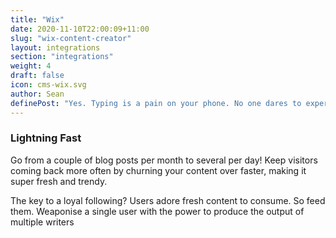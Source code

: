 ```yaml
---
title: "Wix"
date: 2020-11-10T22:00:09+11:00
slug: "wix-content-creator"
layout: integrations
section: "integrations"
weight: 4
draft: false
icon: cms-wix.svg
author: Sean
definePost: "Yes. Typing is a pain on your phone. No one dares to experience the torture of producing written content on a tiny screen with a touch keypad. However, with ContentFlame, you can do it with ease. Use a combination of express content creation and voice dictation to create content that is engaging and converts! "
---
```


### Lightning Fast

Go from a couple of blog posts per month to several per day! Keep visitors coming back more often by churning your content over faster, making it super fresh and trendy.

The key to a loyal following? Users adore fresh content to consume. So feed them. Weaponise a single user with the power to produce the output of multiple writers

